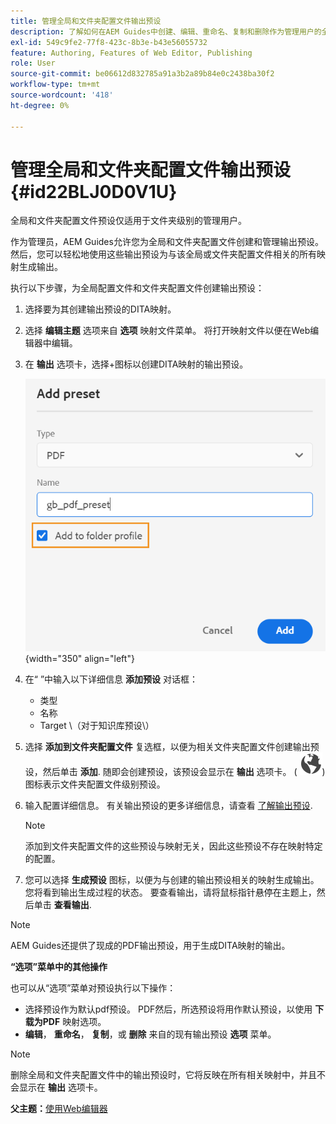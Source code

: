 ```yaml
---
title: 管理全局和文件夹配置文件输出预设
description: 了解如何在AEM Guides中创建、编辑、重命名、复制和删除作为管理用户的全局和文件夹配置文件输出预设。
exl-id: 549c9fe2-77f8-423c-8b3e-b43e56055732
feature: Authoring, Features of Web Editor, Publishing
role: User
source-git-commit: be06612d832785a91a3b2a89b84e0c2438ba30f2
workflow-type: tm+mt
source-wordcount: '418'
ht-degree: 0%

---
```


# 管理全局和文件夹配置文件输出预设 {#id22BLJ0D0V1U}

全局和文件夹配置文件预设仅适用于文件夹级别的管理用户。

作为管理员，AEM Guides允许您为全局和文件夹配置文件创建和管理输出预设。 然后，您可以轻松地使用这些输出预设为与该全局或文件夹配置文件相关的所有映射生成输出。

执行以下步骤，为全局配置文件和文件夹配置文件创建输出预设：

1. 选择要为其创建输出预设的DITA映射。
1. 选择 **编辑主题** 选项来自 **选项** 映射文件菜单。 将打开映射文件以便在Web编辑器中编辑。
1. 在 **输出** 选项卡，选择+图标以创建DITA映射的输出预设。

   ![](images/add-global-output-preset.png){width="350" align="left"}

1. 在“ ”中输入以下详细信息 **添加预设** 对话框：
   - 类型
   - 名称
   - Target \（对于知识库预设\）
1. 选择 **添加到文件夹配置文件** 复选框，以便为相关文件夹配置文件创建输出预设，然后单击 **添加**. 随即会创建预设，该预设会显示在 **输出** 选项卡。 \( ![](images/global-preset-icon.svg)\)图标表示文件夹配置文件级别预设。
1. 输入配置详细信息。 有关输出预设的更多详细信息，请查看 [了解输出预设](./generate-output-understand-presets.md).

   >[!NOTE]
   >
   > 添加到文件夹配置文件的这些预设与映射无关，因此这些预设不存在映射特定的配置。

1. 您可以选择 **生成预设** 图标，以便为与创建的输出预设相关的映射生成输出。 您将看到输出生成过程的状态。 要查看输出，请将鼠标指针悬停在主题上，然后单击 **查看输出**.

>[!NOTE]
>
> AEM Guides还提供了现成的PDF输出预设，用于生成DITA映射的输出。

**“选项”菜单中的其他操作**

也可以从“选项”菜单对预设执行以下操作：

- 选择预设作为默认pdf预设。 PDF然后，所选预设将用作默认预设，以使用 **下载为PDF** 映射选项。
- **编辑**， **重命名**， **复制**，或 **删除** 来自的现有输出预设 **选项** 菜单。

>[!NOTE]
>
> 删除全局和文件夹配置文件中的输出预设时，它将反映在所有相关映射中，并且不会显示在 **输出** 选项卡。

**父主题：**[&#x200B;使用Web编辑器](web-editor.md)
